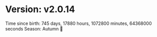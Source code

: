 # Version: v2.0.14
Time since birth: 745 days, 17880 hours, 1072800 minutes, 64368000 seconds
Season: Autumn 🍁
